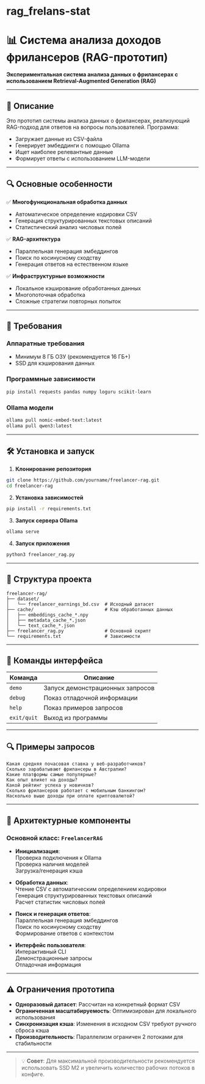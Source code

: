 # rag_frelans-stat
# 📊 Система анализа доходов фрилансеров (RAG-прототип)

**Экспериментальная система анализа данных о фрилансерах с использованием Retrieval-Augmented Generation (RAG)**

---

## 🚀 Описание

Это прототип системы анализа данных о фрилансерах, реализующий RAG-подход для ответов на вопросы пользователей. Программа:

- Загружает данные из CSV-файла
- Генерирует эмбеддинги с помощью Ollama
- Ищет наиболее релевантные данные
- Формирует ответы с использованием LLM-модели

---

## 🔍 Основные особенности

✅ **Многофункциональная обработка данных**  
- Автоматическое определение кодировки CSV  
- Генерация структурированных текстовых описаний  
- Статистический анализ числовых полей  

✅ **RAG-архитектура**  
- Параллельная генерация эмбеддингов  
- Поиск по косинусному сходству  
- Генерация ответов на естественном языке  

✅ **Инфраструктурные возможности**  
- Локальное кэширование обработанных данных  
- Многопоточная обработка  
- Сложные стратегии повторных попыток  

---

## 🧰 Требования

### Аппаратные требования
- Минимум 8 ГБ ОЗУ (рекомендуется 16 ГБ+)  
- SSD для кэширования данных  

### Программные зависимости
```bash
pip install requests pandas numpy loguru scikit-learn
```

### Ollama модели
```bash
ollama pull nomic-embed-text:latest
ollama pull qwen3:latest
```

---

## 🛠️ Установка и запуск

1. **Клонирование репозитория**
```bash
git clone https://github.com/yourname/freelancer-rag.git
cd freelancer-rag
```

2. **Установка зависимостей**
```bash
pip install -r requirements.txt
```

3. **Запуск сервера Ollama**
```bash
ollama serve
```

4. **Запуск приложения**
```bash
python3 freelancer_rag.py
```

---

## 📁 Структура проекта

```
freelancer-rag/
├── dataset/
│   └── freelancer_earnings_bd.csv  # Исходный датасет
├── cache/                          # Кэш обработанных данных
│   ├── embeddings_cache_*.npy
│   ├── metadata_cache_*.json
│   └── text_cache_*.json
├── freelancer_rag.py               # Основной скрипт
└── requirements.txt                # Зависимости
```

---

## 💬 Команды интерфейса

| Команда       | Описание                          |
|---------------|-----------------------------------|
| `demo`        | Запуск демонстрационных запросов   |
| `debug`       | Показ отладочной информации       |
| `help`        | Показ примеров запросов           |
| `exit/quit`   | Выход из программы                 |

---

## 🔍 Примеры запросов

```text
Какая средняя почасовая ставка у веб-разработчиков?
Сколько зарабатывают фрилансеры в Австралии?
Какие платформы самые популярные?
Как опыт влияет на доходы?
Какой рейтинг успеха у новичков?
Сколько фрилансеров работает с мобильным банкингом?
Насколько выше доходы при оплате криптовалютой?
```

---

## 🧠 Архитектурные компоненты

### Основной класс: `FreelancerRAG`
- **Инициализация**:  
  Проверка подключения к Ollama  
  Проверка наличия моделей  
  Загрузка/генерация кэша  

- **Обработка данных**:  
  Чтение CSV с автоматическим определением кодировки  
  Генерация структурированных текстовых описаний  
  Расчет статистик числовых полей  

- **Поиск и генерация ответов**:  
  Параллельная генерация эмбеддингов  
  Поиск по косинусному сходству  
  Формирование ответов с контекстом  

- **Интерфейс пользователя**:  
  Интерактивный CLI  
  Демонстрационные запросы  
  Отладочная информация  

---

## ⚠️ Ограничения прототипа

- **Одноразовый датасет**: Рассчитан на конкретный формат CSV  
- **Ограниченная масштабируемость**: Оптимизирован для локального использования  
- **Синхронизация кэша**: Изменения в исходном CSV требуют ручного сброса кэша  
- **Производительность**: Параллелизм ограничен 2 потоками для стабильности  

---


> 💡 **Совет**: Для максимальной производительности рекомендуется использовать SSD M2 и увеличить количество рабочих потоков в конфиге.
